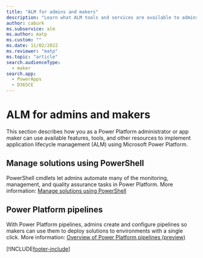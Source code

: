 ```yaml
---
title: "ALM for admins and makers"
description: "Learn what ALM tools and services are available to admins when creating and publishing solutions."
author: caburk
ms.subservice: alm
ms.author: matp
ms.custom: ""
ms.date: 11/02/2022
ms.reviewer: "matp"
ms.topic: "article"
search.audienceType: 
  - maker
search.app: 
  - PowerApps
  - D365CE
---
```


# ALM for admins and makers

This section describes how you as a Power Platform administrator or app maker can use available features, tools, and other resources to implement application lifecycle management (ALM) using Microsoft Power Platform.

## Manage solutions using PowerShell

PowerShell cmdlets let admins automate many of the monitoring, management, and quality assurance tasks in Power Platform. More information: [Manage solutions using PowerShell](powershell-api.md)

## Power Platform pipelines

With Power Platform pipelines, admins create and configure pipelines so makers can use them to deploy solutions to environments with a single click. More information: [Overview of Power Platform pipelines (preview)](pipelines.md)


[!INCLUDE[footer-include](../includes/footer-banner.md)]
